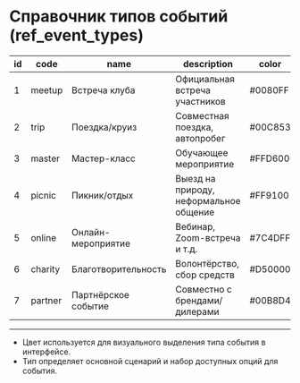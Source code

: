 # Справочник типов событий (ref_event_types)

| id | code      | name                | description                        | color      |
|----|-----------|---------------------|------------------------------------|------------|
| 1  | meetup    | Встреча клуба       | Официальная встреча участников     | #0080FF    |
| 2  | trip      | Поездка/круиз       | Совместная поездка, автопробег     | #00C853    |
| 3  | master    | Мастер-класс        | Обучающее мероприятие              | #FFD600    |
| 4  | picnic    | Пикник/отдых        | Выезд на природу, неформальное общение | #FF9100    |
| 5  | online    | Онлайн-мероприятие  | Вебинар, Zoom-встреча и т.д.       | #7C4DFF    |
| 6  | charity   | Благотворительность | Волонтёрство, сбор средств         | #D50000    |
| 7  | partner   | Партнёрское событие | Совместно с брендами/дилерами      | #00B8D4    |

---

- Цвет используется для визуального выделения типа события в интерфейсе.
- Тип определяет основной сценарий и набор доступных опций для события. 